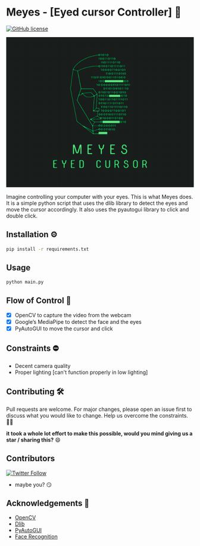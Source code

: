 # Meyes - [Eyed cursor Controller] 👀

[![GitHub license](https://img.shields.io/github/license/Naereen/StrapDown.js.svg)]()

![main](meyes.png)

Imagine controlling your computer with your eyes. This is what Meyes does. It is a simple python script that uses the dlib library to detect the eyes and move the cursor accordingly. It also uses the pyautogui library to click and double click. 

## Installation ⚙️


```bash
pip install -r requirements.txt
```

## Usage

```python
python main.py
```

## Flow of Control 🚥

- [x] OpenCV to capture the video from the webcam
- [x] Google’s MediaPipe to detect the face and the eyes
- [x] PyAutoGUI to move the cursor and click

## Constraints ⛔

- Decent camera quality
- Proper lighting [can't function properly in low lighting]

## Contributing 🛠️

Pull requests are welcome. For major changes, please open an issue first to discuss what you would like to change.
Help us overcome the constraints. ✌🏻

**it took a whole lot effort to make this possible, would you mind giving us a star / sharing this?** 😄

## Contributors 
[![Twitter Follow](https://img.shields.io/twitter/follow/AkshatK99016584?style=social)](https://twitter.com/AkshatK99016584)
* maybe you? 😏

## Acknowledgements 📃
* [OpenCV](https://opencv.org/)
* [Dlib](http://dlib.net/)
* [PyAutoGUI](https://pyautogui.readthedocs.io/en/latest/)
* [Face Recognition](https://en.wikipedia.org/wiki/Facial_recognition_system)
